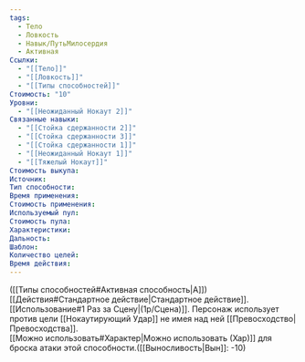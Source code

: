```yaml
---
tags:
  - Тело
  - Ловкость
  - Навык/ПутьМилосердия
  - Активная
Ссылки:
  - "[[Тело]]"
  - "[[Ловкость]]"
  - "[[Типы способностей]]"
Стоимость: "10"
Уровни:
  - "[[Неожиданный Нокаут 2]]"
Связанные навыки:
  - "[[Стойка сдержанности 2]]"
  - "[[Стойка сдержанности 3]]"
  - "[[Стойка сдержанности 1]]"
  - "[[Неожиданный Нокаут 1]]"
  - "[[Тяжелый Нокаут]]"
Стоимость выкупа:
Источник:
Тип способности:
Время применения:
Стоимость применения:
Используемый пул:
Стоимость пула:
Характеристики:
Дальность:
Шаблон:
Количество целей:
Время действия:
---
```

([[Типы способностей#Активная способность|А]]) [[Действия#Стандартное действие|Стандартное действие]]. [[Использование#1 Раз за Сцену|(1р/Сцена)]]. Персонаж использует против цели [[Нокаутирующий Удар]] не имея над ней [[Превосходство|Превосходства]].  
[[Можно использовать#Характер|Можно использовать (Хар)]] для броска атаки этой способности.([[Выносливость|Вын]]: -10)